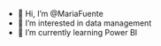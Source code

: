 - 👋 Hi, I’m @MariaFuente
- 👀 I’m interested in data management
- 🌱 I’m currently learning Power BI

<!---
MariaFuente/MariaFuente is a ✨ special ✨ repository because its `README.md` (this file) appears on your GitHub profile.
You can click the Preview link to take a look at your changes.
--->
